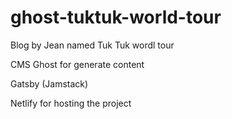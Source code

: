 # ghost-tuktuk-world-tour

Blog by Jean named Tuk Tuk wordl tour 

CMS Ghost for generate content

Gatsby (Jamstack)

Netlify for hosting the project
